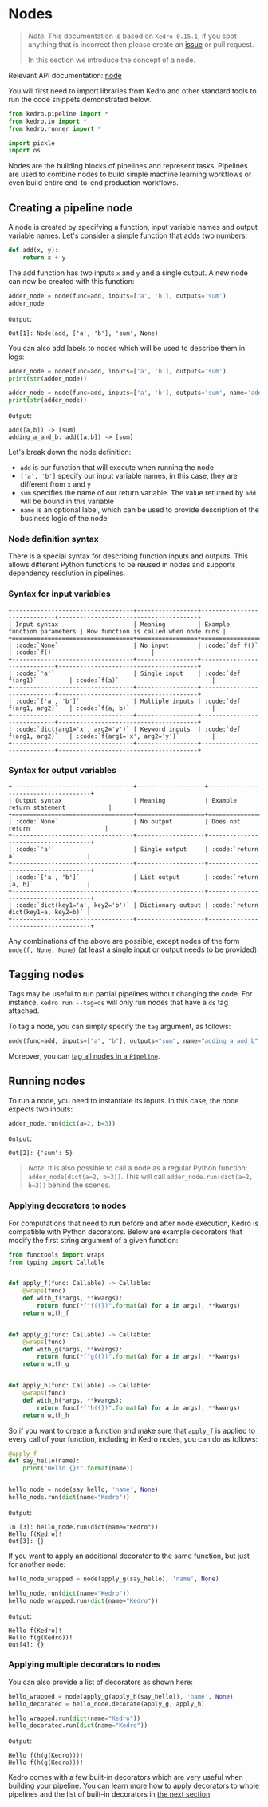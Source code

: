 # Nodes

> *Note:* This documentation is based on `Kedro 0.15.1`, if you spot anything that is incorrect then please create an [issue](https://github.com/quantumblacklabs/kedro/issues) or pull request.
>
> In this section we introduce the concept of a node.

Relevant API documentation: [node](/kedro.pipeline.node)

You will first need to import libraries from Kedro and other standard tools to run the code snippets demonstrated below.

```python
from kedro.pipeline import *
from kedro.io import *
from kedro.runner import *

import pickle
import os
```

Nodes are the building blocks of pipelines and represent tasks. Pipelines are used to combine nodes to build simple machine learning workflows or even build entire end-to-end production workflows.

## Creating a pipeline node

A node is created by specifying a function, input variable names and output variable names. Let's consider a simple function that adds two numbers:

```python
def add(x, y):
    return x + y
```

The add function has two inputs `x` and `y` and a single output. A new node can now be created with this function:

```python
adder_node = node(func=add, inputs=['a', 'b'], outputs='sum')
adder_node
```

`Output`:

```console
Out[1]: Node(add, ['a', 'b'], 'sum', None)
```

You can also add labels to nodes which will be used to describe them in logs:

```python
adder_node = node(func=add, inputs=['a', 'b'], outputs='sum')
print(str(adder_node))

adder_node = node(func=add, inputs=['a', 'b'], outputs='sum', name='adding_a_and_b')
print(str(adder_node))
```

`Output`:

```console
add([a,b]) -> [sum]
adding_a_and_b: add([a,b]) -> [sum]
```

Let's break down the node definition:

* `add` is our function that will execute when running the node
* `['a', 'b']` specify our input variable names, in this case, they are different from `x` and `y`
* `sum` specifies the name of our return variable. The value returned by `add` will be bound in this variable
* `name` is an optional label, which can be used to provide description of the business logic of the node

### Node definition syntax

There is a special syntax for describing function inputs and outputs. This allows different Python functions to be reused in nodes and supports dependency resolution in pipelines.

### Syntax for input variables

```eval_rst
+----------------------------------+-----------------+-----------------------------+---------------------------------------+
| Input syntax                     | Meaning         | Example function parameters | How function is called when node runs |
+==================================+=================+=============================+=======================================+
| :code:`None`                     | No input        | :code:`def f()`             | :code:`f()`                           |
+----------------------------------+-----------------+-----------------------------+---------------------------------------+
| :code:`'a'`                      | Single input    | :code:`def f(arg1)`         | :code:`f(a)`                          |
+----------------------------------+-----------------+-----------------------------+---------------------------------------+
| :code:`['a', 'b']`               | Multiple inputs | :code:`def f(arg1, arg2)`   | :code:`f(a, b)`                       |
+----------------------------------+-----------------+-----------------------------+---------------------------------------+
| :code:`dict(arg1='x', arg2='y')` | Keyword inputs  | :code:`def f(arg1, arg2)`   | :code:`f(arg1='x', arg2='y')`         |
+----------------------------------+-----------------+-----------------------------+---------------------------------------+
```

### Syntax for output variables

```eval_rst
+----------------------------------+-------------------+-------------------------------------+
| Output syntax                    | Meaning           | Example return statement            |
+==================================+===================+=====================================+
| :code:`None`                     | No output         | Does not return                     |
+----------------------------------+-------------------+-------------------------------------+
| :code:`'a'`                      | Single output     | :code:`return a`                    |
+----------------------------------+-------------------+-------------------------------------+
| :code:`['a', 'b']`               | List output       | :code:`return [a, b]`               |
+----------------------------------+-------------------+-------------------------------------+
| :code:`dict(key1='a', key2='b')` | Dictionary output | :code:`return dict(key1=a, key2=b)` |
+----------------------------------+-------------------+-------------------------------------+
```

Any combinations of the above are possible, except nodes of the form `node(f, None, None)` (at least a single input or output needs to be provided).

## Tagging nodes

Tags may be useful to run partial pipelines without changing the code. For instance, `kedro run --tag=ds` will only run nodes that have a `ds` tag attached.

To tag a node, you can simply specify the `tag` argument, as follows:

```python
node(func=add, inputs=["a", "b"], outputs="sum", name="adding_a_and_b", tag="node_tag")
```

Moreover, you can [tag all nodes in a ``Pipeline``](./06_pipelines.md#tagging-pipeline-nodes).


## Running nodes

To run a node, you need to instantiate its inputs. In this case, the node expects two inputs:

```python
adder_node.run(dict(a=2, b=3))
```

`Output`:

```console
Out[2]: {'sum': 5}
```

> *Note:* It is also possible to call a node as a regular Python function: `adder_node(dict(a=2, b=3))`. This will call `adder_node.run(dict(a=2, b=3))` behind the scenes.

### Applying decorators to nodes

For computations that need to run before and after node execution, Kedro is compatible with Python decorators. Below are example decorators that modify the first string argument of a given function:


```python
from functools import wraps
from typing import Callable


def apply_f(func: Callable) -> Callable:
    @wraps(func)
    def with_f(*args, **kwargs):
        return func(*["f({})".format(a) for a in args], **kwargs)
    return with_f


def apply_g(func: Callable) -> Callable:
    @wraps(func)
    def with_g(*args, **kwargs):
        return func(*["g({})".format(a) for a in args], **kwargs)
    return with_g


def apply_h(func: Callable) -> Callable:
    @wraps(func)
    def with_h(*args, **kwargs):
        return func(*["h({})".format(a) for a in args], **kwargs)
    return with_h
```

So if you want to create a function and make sure that `apply_f` is applied to every call of your function, including in Kedro nodes, you can do as follows:

```python
@apply_f
def say_hello(name):
    print("Hello {}!".format(name))


hello_node = node(say_hello, 'name', None)
hello_node.run(dict(name="Kedro"))
```

`Output`:

```console
In [3]: hello_node.run(dict(name="Kedro"))
Hello f(Kedro)!
Out[3]: {}
```

If you want to apply an additional decorator to the same function, but just for another node:

```python
hello_node_wrapped = node(apply_g(say_hello), 'name', None)

hello_node.run(dict(name="Kedro"))
hello_node_wrapped.run(dict(name="Kedro"))
```

`Output`:

```console
Hello f(Kedro)!
Hello f(g(Kedro))!
Out[4]: {}
```

### Applying multiple decorators to nodes

You can also provide a list of decorators as shown here:

```python
hello_wrapped = node(apply_g(apply_h(say_hello)), 'name', None)
hello_decorated = hello_node.decorate(apply_g, apply_h)

hello_wrapped.run(dict(name="Kedro"))
hello_decorated.run(dict(name="Kedro"))
```

`Output`:

```console
Hello f(h(g(Kedro)))!
Hello f(h(g(Kedro)))!
```

Kedro comes with a few built-in decorators which are very useful when building your pipeline. You can learn more how to apply decorators to whole pipelines and the list of built-in decorators in [the next section](./06_pipelines.md#applying-decorators-on-pipelines).
